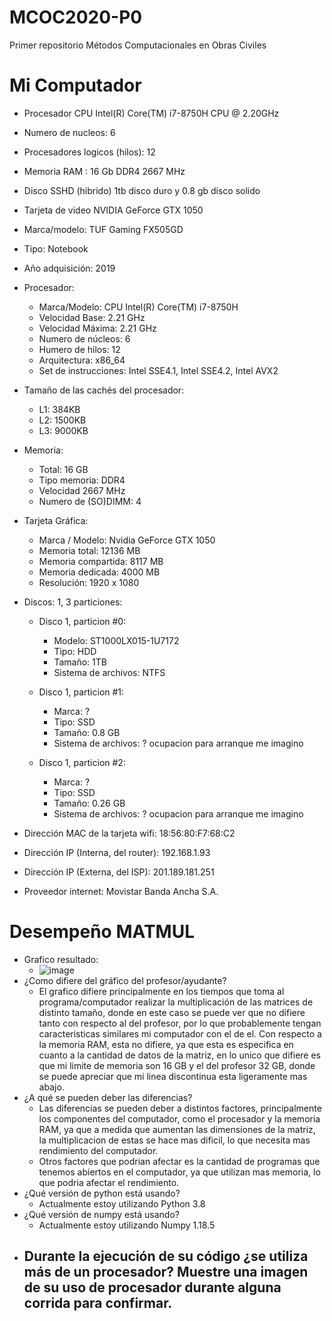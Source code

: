 # MCOC2020-P0
Primer repositorio Métodos Computacionales en Obras Civiles
# Mi Computador
  - Procesador CPU Intel(R) Core(TM) i7-8750H CPU @ 2.20GHz
  - Numero de nucleos: 6
  - Procesadores logicos (hilos): 12
  - Memoria RAM : 16 Gb DDR4 2667 MHz
  - Disco SSHD (hibrido) 1tb disco duro y 0.8 gb disco solido
  - Tarjeta de video NVIDIA GeForce GTX 1050
  
  - Marca/modelo: TUF Gaming FX505GD

  - Tipo: Notebook

  - Año adquisición: 2019

  - Procesador:

	- Marca/Modelo: CPU Intel(R) Core(TM) i7-8750H
	- Velocidad Base: 2.21 GHz
	- Velocidad Máxima: 2.21 GHz
	- Numero de núcleos: 6
	- Humero de hilos: 12
	- Arquitectura: x86_64
	- Set de instrucciones: Intel SSE4.1, Intel SSE4.2, Intel AVX2
- Tamaño de las cachés del procesador:


	- L1: 384KB
	- L2: 1500KB
	- L3: 9000KB
- Memoria:

	- Total: 16 GB
	- Tipo memoria: DDR4
	- Velocidad 2667 MHz
	- Numero de (SO)DIMM: 4
- Tarjeta Gráfica:

	- Marca / Modelo: Nvidia GeForce GTX 1050
	- Memoria total: 12136 MB
	- Memoria compartida: 8117 MB
	- Memoria dedicada: 4000 MB
	- Resolución: 1920 x 1080
- Discos: 1, 3 particiones:
	- Disco 1, particion #0:

		- Modelo: ST1000LX015-1U7172
		- Tipo: HDD
		- Tamaño: 1TB
		- Sistema de archivos: NTFS

	- Disco 1, particion #1:

		- Marca: ?
		- Tipo: SSD
		- Tamaño: 0.8 GB
		- Sistema de archivos: ? ocupacion para arranque me imagino

	- Disco 1, particion #2:

		- Marca: ?
		- Tipo: SSD
		- Tamaño: 0.26 GB
		- Sistema de archivos: ? ocupacion para arranque me imagino

- Dirección MAC de la tarjeta wifi: 18:56:80:F7:68:C2

- Dirección IP (Interna, del router): 192.168.1.93

- Dirección IP (Externa, del ISP): 201.189.181.251

- Proveedor internet: Movistar Banda Ancha S.A.

# Desempeño MATMUL
- Grafico resultado: 
	- ![image](https://user-images.githubusercontent.com/43451947/89659909-91c10580-d89e-11ea-921f-61ccb9b4b83b.png)
- ¿Como difiere del gráfico del profesor/ayudante?
	- El grafico difiere principalmente en los tiempos que toma al programa/computador realizar la multiplicación de las matrices de distinto tamaño, donde en este caso se puede ver que no difiere tanto con respecto al del profesor, por lo que probablemente tengan caracteristicas similares mi computador con el de el. Con respecto a la memoria RAM, esta no difiere, ya que esta es especifica en cuanto a la cantidad de datos de la matriz, en lo unico que difiere es que mi limite de memoria son 16 GB y el del profesor 32 GB, donde se puede apreciar que mi linea discontinua esta ligeramente mas abajo.
- ¿A qué se pueden deber las diferencias?
	- Las diferencias se pueden deber a distintos factores, principalmente los componentes del computador, como el procesador y la memoria RAM, ya que a medida que aumentan las dimensiones de la matriz, la multiplicacion de estas se hace mas dificil, lo que necesita mas rendimiento del computador.
	- Otros factores que podrian afectar es la cantidad de programas que tenemos abiertos en el computador, ya que utilizan mas memoria, lo que podria afectar el rendimiento.
- ¿Qué versión de python está usando?
	- Actualmente estoy utilizando Python 3.8
- ¿Qué versión de numpy está usando?
	- Actualmente estoy utilizando Numpy 1.18.5
- Durante la ejecución de su código ¿se utiliza más de un procesador? Muestre una imagen de su uso de procesador durante alguna corrida para confirmar.
	- 
























